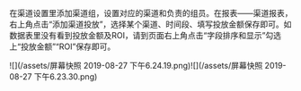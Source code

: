在渠道设置里添加渠道组，设置对应的渠道和负责的组员。在报表——渠道报表，右上角点击“添加渠道投放”，选择某个渠道、时间段、填写投放金额保存即可。如数据表里没有看到投放金额及ROI，请到页面右上角点击“字段排序和显示”勾选上“投放金额”“ROI”保存即可。

![](/assets/屏幕快照 2019-08-27 下午6.24.19.png)![](/assets/屏幕快照 2019-08-27 下午6.23.30.png)

